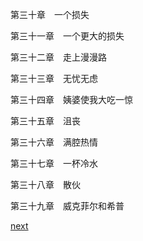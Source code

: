 
第三十章　一个损失

第三十一章　一个更大的损失

第三十二章　走上漫漫路

第三十三章　无忧无虑

第三十四章　姨婆使我大吃一惊

第三十五章　沮丧

第三十六章　满腔热情

第三十七章　一杯冷水

第三十八章　散伙

第三十九章　威克菲尔和希普

[next](page7.md)